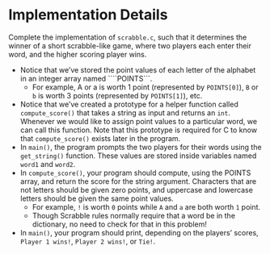 # Implementation Details


Complete the implementation of ```scrabble.c```, such that it determines the winner of a short scrabble-like game, where two players each enter their word, and the higher scoring player wins.

* Notice that we’ve stored the point values of each letter of the alphabet in an integer array named ````POINTS```.
    * For example, A or a is worth 1 point (represented by ```POINTS[0]```), ```B``` or ```b``` is worth 3 points (represented by ```POINTS[1]```), etc.
* Notice that we’ve created a prototype for a helper function called ```compute_score()``` that takes a string as input and returns an ```int```. Whenever we would like to assign point values to a particular word, we can call this function. Note that this prototype is required for C to know that ```compute_score()``` exists later in the program.
* In ```main()```, the program prompts the two players for their words using the ```get_string()``` function. These values are stored inside variables named ```word1``` and ```word2```.
* In ```compute_score()```, your program should compute, using the POINTS array, and return the score for the string argument. Characters that are not letters should be given zero points, and uppercase and lowercase letters should be given the same point values.
    * For example, ```!``` is worth ```0``` points while ```A``` and ```a``` are both worth ```1``` point.
    * Though Scrabble rules normally require that a word be in the dictionary, no need to check for that in this problem!
* In ```main()```, your program should print, depending on the players’ scores, ```Player 1 wins!```, ```Player 2 wins!```, or ```Tie!```.